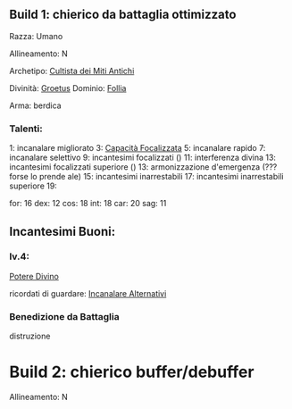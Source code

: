 	
## Build 1: chierico da battaglia ottimizzato

Razza: Umano

Allineamento: N

Archetipo: [Cultista dei Miti Antichi](https://golarion.altervista.org/wiki/Chierico/Archetipi#Cultista_dei_Miti_Antichi)

Divinità: [Groetus](https://golarion.altervista.org/wiki/Groetus)
Dominio: [Follia](https://golarion.altervista.org/wiki/Dominio_della_Follia)

Arma: berdica
### Talenti:

1: incanalare migliorato
3: [Capacità Focalizzata](https://golarion.altervista.org/wiki/Capacit%C3%A0_Focalizzata)
5: incanalare rapido
7: incanalare selettivo
9: incantesimi focalizzati ()
11: interferenza divina
13: incantesimi focalizzati superiore ()
13: armonizzazione d'emergenza (??? forse lo prende ale)
15: incantesimi inarrestabili
17: incantesimi inarrestabili superiore
19: 

for: 16
dex: 12
cos: 18
int: 18
car: 20
sag: 11

## Incantesimi Buoni:

### lv.4:
[Potere Divino](https://golarion.altervista.org/wiki/Incantesimi/Potere_Divino)


ricordati di guardare: [Incanalare Alternativi](https://golarion.altervista.org/wiki/Chierico/Incanalare_Alternativi#Follia)
### Benedizione da Battaglia
distruzione


# Build 2: chierico buffer/debuffer

Allineamento: N

